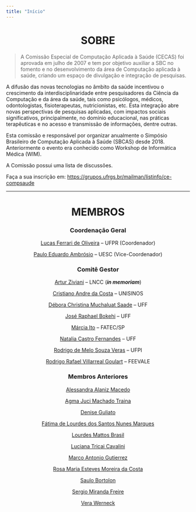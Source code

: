 ```yaml
---
title: "Início"
---
```


<h1 style="text-align: center">SOBRE</h1>
<blockquote><p>A Comissão Especial de Computação Aplicada à Saúde (CECAS) foi aprovada em julho de 2007 e tem por objetivo auxiliar a SBC no fomento e no desenvolvimento da área de Computação aplicada à saúde, criando um espaço de divulgação e integração de pesquisas.</p></blockquote>
<p>A difusão das novas tecnologias no âmbito da saúde incentivou o crescimento da interdisciplinaridade entre pesquisadores da Ciência da Computação e da área da saúde, tais como psicólogos, médicos, odontologistas, fisioterapeutas, nutricionistas, etc. Esta integração abre novas perspectivas de pesquisas aplicadas, com impactos sociais significativos, principalmente, no domínio educacional, nas práticas terapêuticas e no acesso e transmissão de informações, dentre outras.</p>
<p>Esta comissão e responsável por organizar anualmente o Simpósio Brasileiro de Computação Aplicada à Saúde (SBCAS) desde 2018. Anteriormente o evento era conhecido como Workshop de Informática Médica (WIM).</p>
<p>A Comissão possui uma lista de discussões.</p>
<p>Faça a sua inscrição em: <a href="https://grupos.ufrgs.br/mailman/listinfo/ce-compsaude" target="new" rel="noopener noreferrer">https://grupos.ufrgs.br/mailman/listinfo/ce-compsaude</a></p>
<hr />
<h1 style="text-align: center">MEMBROS</h1>
<h3></h3>
<h3 style="text-align: center">Coordenação Geral</h3>
<p style="text-align: center"><a href="http://lattes.cnpq.br/3534918669459073">Lucas Ferrari de Oliveira</a> – UFPR (Coordenador)</p>
<p style="text-align: center"><a href="http://buscatextual.cnpq.br/buscatextual/visualizacv.do?id=K4773650T9">Paulo Eduardo Ambrósio</a> – UESC (Vice-Coordenador)</p>
<div></div>
<h3 style="text-align: center">Comitê Gestor</h3>
<p style="text-align: center"><a href="http://buscatextual.cnpq.br/buscatextual/visualizacv.do?metodo=apresentar&amp;id=K4768912Y3">Artur Ziviani</a> – LNCC (<strong><em>in memoriam</em></strong>)</p>
<p style="text-align: center"><a href="http://lattes.cnpq.br/9637121030877187">Cristiano Andre da Costa</a> – UNISINOS</p>
<p style="text-align: center"><a href="http://lattes.cnpq.br/2448703093928632">Débora Christina Muchaluat Saade</a> – UFF</p>
<p style="text-align: center"><a href="http://buscatextual.cnpq.br/buscatextual/visualizacv.do?id=K4782685Y1">José Raphael Bokehi</a> – UFF</p>
<p style="text-align: center"><a href="http://lattes.cnpq.br/4302456847507371" target="new" rel="noopener noreferrer">Márcia Ito</a> – FATEC/SP</p>
<p style="text-align: center"><a href="http://lattes.cnpq.br/4205779497458915">Natalia Castro Fernandes</a> – UFF</p>
<p style="text-align: center"><a href="http://lattes.cnpq.br/2634254790193199">Rodrigo de Melo Souza Veras</a> – UFPI</p>
<p style="text-align: center"><a href="http://buscatextual.cnpq.br/buscatextual/visualizacv.do?id=K4795210P4">Rodrigo Rafael Villarreal Goulart</a> – FEEVALE</p>
<h3 style="text-align: center"></h3>
<h3 style="text-align: center">Membros Anteriores</h3>
<p style="text-align: center"><a href="http://lattes.cnpq.br/2407277993285186" target="new" rel="noopener noreferrer">Alessandra Alaniz Macedo</a></p>
<p style="text-align: center"><a href="http://lattes.cnpq.br/5136155977351408" target="new" rel="noopener noreferrer">Agma Juci Machado Traina</a></p>
<p style="text-align: center"><a href="http://lattes.cnpq.br/0746723828973671" target="new" rel="noopener noreferrer">Denise Guliato</a></p>
<p style="text-align: center"><a href="http://lattes.cnpq.br/8626964624628522" target="new" rel="noopener noreferrer">Fátima de Lourdes dos Santos Nunes Marques</a></p>
<p style="text-align: center"><a href="http://lattes.cnpq.br/9190489069187153" target="new" rel="noopener noreferrer">Lourdes Mattos Brasil</a></p>
<p style="text-align: center"><a href="http://lattes.cnpq.br/4765080870408661" target="new" rel="noopener noreferrer">Luciana Tricai Cavalini</a></p>
<p style="text-align: center"><a href="http://lattes.cnpq.br/4428534123137232" target="new" rel="noopener noreferrer">Marco Antonio Gutierrez</a></p>
<p style="text-align: center"><a href="http://lattes.cnpq.br/1829333800490851" target="new" rel="noopener noreferrer">Rosa Maria Esteves Moreira da Costa</a></p>
<p style="text-align: center"><a href="http://lattes.cnpq.br/4319551573981157" target="new" rel="noopener noreferrer">Saulo Bortolon</a></p>
<p style="text-align: center"><a href="http://lattes.cnpq.br/3730620853566536" target="new" rel="noopener noreferrer">Sergio Miranda Freire</a></p>
<p style="text-align: center"><a href="http://lattes.cnpq.br/7535348349141535" target="new" rel="noopener noreferrer">Vera Werneck</a></p>
